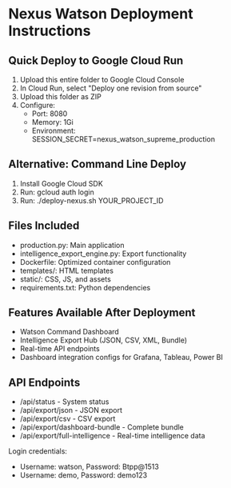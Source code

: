 # Nexus Watson Deployment Instructions

## Quick Deploy to Google Cloud Run

1. Upload this entire folder to Google Cloud Console
2. In Cloud Run, select "Deploy one revision from source"
3. Upload this folder as ZIP
4. Configure:
   - Port: 8080
   - Memory: 1Gi
   - Environment: SESSION_SECRET=nexus_watson_supreme_production

## Alternative: Command Line Deploy

1. Install Google Cloud SDK
2. Run: gcloud auth login
3. Run: ./deploy-nexus.sh YOUR_PROJECT_ID

## Files Included

- production.py: Main application
- intelligence_export_engine.py: Export functionality
- Dockerfile: Optimized container configuration
- templates/: HTML templates
- static/: CSS, JS, and assets
- requirements.txt: Python dependencies

## Features Available After Deployment

- Watson Command Dashboard
- Intelligence Export Hub (JSON, CSV, XML, Bundle)
- Real-time API endpoints
- Dashboard integration configs for Grafana, Tableau, Power BI

## API Endpoints

- /api/status - System status
- /api/export/json - JSON export
- /api/export/csv - CSV export
- /api/export/dashboard-bundle - Complete bundle
- /api/export/full-intelligence - Real-time intelligence data

Login credentials:
- Username: watson, Password: Btpp@1513
- Username: demo, Password: demo123
